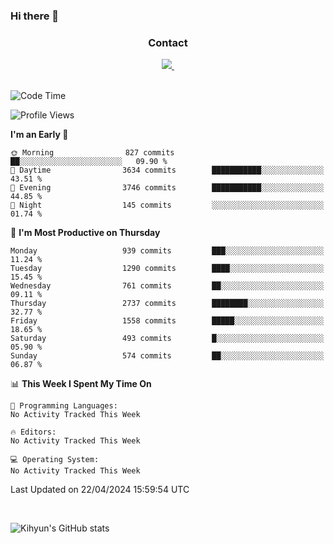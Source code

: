 ### Hi there 👋

<!--
**Key5771/Key5771** is a ✨ _special_ ✨ repository because its `README.md` (this file) appears on your GitHub profile.

Here are some ideas to get you started:

- 🔭 I’m currently working on ...
- 🌱 I’m currently learning ...
- 👯 I’m looking to collaborate on ...
- 🤔 I’m looking for help with ...
- 💬 Ask me about ...
- 📫 How to reach me: ...
- 😄 Pronouns: ...
- ⚡ Fun fact: ...
-->

<h3 align="center">Contact</h3>
<div align="center">
  <a href="mailto:ksj57715@gmail.com">
    <img
      src="https://img.shields.io/badge/ksj57715@gmail.com-D14836?style=for-the-badge&logo=gmail&logoColor=white"/>&nbsp
  </a>
</div>

<br>

<!--START_SECTION:waka-->
![Code Time](http://img.shields.io/badge/Code%20Time-0%20secs-blue)

![Profile Views](http://img.shields.io/badge/Profile%20Views-104-blue)

**I'm an Early 🐤** 

```text
🌞 Morning                827 commits         ██░░░░░░░░░░░░░░░░░░░░░░░   09.90 % 
🌆 Daytime                3634 commits        ███████████░░░░░░░░░░░░░░   43.51 % 
🌃 Evening                3746 commits        ███████████░░░░░░░░░░░░░░   44.85 % 
🌙 Night                  145 commits         ░░░░░░░░░░░░░░░░░░░░░░░░░   01.74 % 
```
📅 **I'm Most Productive on Thursday** 

```text
Monday                   939 commits         ███░░░░░░░░░░░░░░░░░░░░░░   11.24 % 
Tuesday                  1290 commits        ████░░░░░░░░░░░░░░░░░░░░░   15.45 % 
Wednesday                761 commits         ██░░░░░░░░░░░░░░░░░░░░░░░   09.11 % 
Thursday                 2737 commits        ████████░░░░░░░░░░░░░░░░░   32.77 % 
Friday                   1558 commits        █████░░░░░░░░░░░░░░░░░░░░   18.65 % 
Saturday                 493 commits         █░░░░░░░░░░░░░░░░░░░░░░░░   05.90 % 
Sunday                   574 commits         ██░░░░░░░░░░░░░░░░░░░░░░░   06.87 % 
```


📊 **This Week I Spent My Time On** 

```text
💬 Programming Languages: 
No Activity Tracked This Week

🔥 Editors: 
No Activity Tracked This Week

💻 Operating System: 
No Activity Tracked This Week
```


 Last Updated on 22/04/2024 15:59:54 UTC
<!--END_SECTION:waka-->

<br>


![Kihyun's GitHub stats](https://github-readme-stats.vercel.app/api?username=key5771&show_icons=true&theme=radical)
